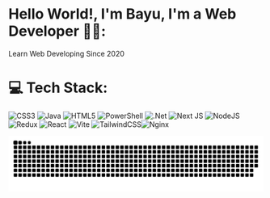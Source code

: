 

# Hello World!, I'm Bayu, I'm a Web Developer 👋🏼:
Learn Web Developing Since 2020

# 💻 Tech Stack:
![CSS3](https://img.shields.io/badge/css3-%231572B6.svg?style=for-the-badge&logo=css3&logoColor=white) ![Java](https://img.shields.io/badge/java-%23ED8B00.svg?style=for-the-badge&logo=openjdk&logoColor=white) ![HTML5](https://img.shields.io/badge/html5-%23E34F26.svg?style=for-the-badge&logo=html5&logoColor=white) ![PowerShell](https://img.shields.io/badge/PowerShell-%235391FE.svg?style=for-the-badge&logo=powershell&logoColor=white) ![.Net](https://img.shields.io/badge/.NET-5C2D91?style=for-the-badge&logo=.net&logoColor=white)  ![Next JS](https://img.shields.io/badge/Next-black?style=for-the-badge&logo=next.js&logoColor=white) ![NodeJS](https://img.shields.io/badge/node.js-6DA55F?style=for-the-badge&logo=node.js&logoColor=white) ![Redux](https://img.shields.io/badge/redux-%23593d88.svg?style=for-the-badge&logo=redux&logoColor=white) ![React](https://img.shields.io/badge/react-%2320232a.svg?style=for-the-badge&logo=react&logoColor=%2361DAFB) ![Vite](https://img.shields.io/badge/vite-%23646CFF.svg?style=for-the-badge&logo=vite&logoColor=white) ![TailwindCSS](https://img.shields.io/badge/tailwindcss-%2338B2AC.svg?style=for-the-badge&logo=tailwind-css&logoColor=white)![Nginx](https://img.shields.io/badge/nginx-%23009639.svg?style=for-the-badge&logo=nginx&logoColor=white)

<picture>
  <source media="(prefers-color-scheme: dark)" srcset="https://raw.githubusercontent.com/BayuArga669/BayuArga669/output/github-snake-dark.svg" />
  <source media="(prefers-color-scheme: light)" srcset="https://raw.githubusercontent.com/BayuArga669/BayuArga669/output/github-snake.svg" />
  <img alt="github-snake" src="https://raw.githubusercontent.com/BayuArga669/BayuArga669/output/github-snake.svg" />
</picture>
